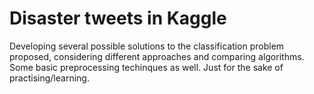 # Disaster tweets in Kaggle
Developing several possible solutions to the classification problem proposed, considering different approaches and comparing algorithms. Some basic preprocessing
techinques as well. Just for the sake of practising/learning.
